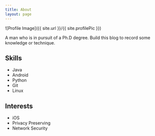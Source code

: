 ```yaml
---
title: About
layout: page
---
```

![Profile Image]({{ site.url }}/{{ site.profilePic }})

<p>A man who is in pursuit of a Ph.D degree. Build this blog to record some knowledge or technique.</p>

<h2>Skills</h2>

<ul class="skill-list">
	<li>Java</li>
	<li>Android</li>
	<li>Python</li>
	<li>Git</li>
	<li>Linux</li>
</ul>

<h2>Interests</h2>

<ul>
	<li>iOS</li>
	<li>Privacy Preserving</li>
	<li>Network Security</li>
</ul>
